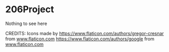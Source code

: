 # 206Project
Nothing to see here


CREDITS:
Icons made by https://www.flaticon.com/authors/gregor-cresnar from www.flaticon.com 
              https://www.flaticon.com/authors/google from www.flaticon.com
